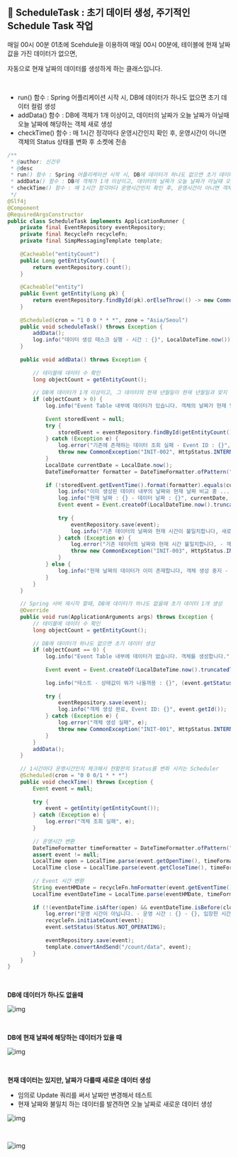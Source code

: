 ## 📘 **ScheduleTask : 초기 데이터 생성, 주기적인 Schedule Task 작업**

매일 00시 00분 01초에 Scehdule을 이용하여 매일 00시 00분에, 테이블에 현재 날짜 값을 가진 데이터가 없으면,

자동으로 현재 날짜의 데이터를 생성하게 하는 클래스입니다.

<br>

* run() 함수 : Spring 어플리케이션 시작 시, DB에 데이터가 하나도 없으면 초기 데이터 컬럼 생성
* addData() 함수 : DB에 객체가 1개 이상이고, 데이터의 날짜가 오늘 날짜가 아닐때 오늘 날짜에 해당하는 객체 새로 생성
* checkTime() 함수 : 매 1시간 정각마다 운영시간인지 확인 후, 운영시간이 아니면 객체의 Status 상태를 변화 후 소켓에 전송

```java  
/**  
 * @author: 신건우  
 * @desc  
 * run() 함수 : Spring 어플리케이션 시작 시, DB에 데이터가 하나도 없으면 초기 데이터 컬럼 생성  
 * addData() 함수 : DB에 객체가 1개 이상이고, 데이터의 날짜가 오늘 날짜가 아닐때 오늘 날짜에 해당하는 객체 새로 생성  
 * checkTime() 함수 : 매 1시간 정각마다 운영시간인지 확인 후, 운영시간이 아니면 객체의 Status 상태를 변화 후 소켓에 전송  
 */  
@Slf4j  
@Component  
@RequiredArgsConstructor  
public class ScheduleTask implements ApplicationRunner {  
    private final EventRepository eventRepository;  
    private final RecycleFn recycleFn;  
    private final SimpMessagingTemplate template;  
      
    @Cacheable("entityCount")  
    public Long getEntityCount() {  
        return eventRepository.count();  
    }  
  
    @Cacheable("entity")  
    public Event getEntity(Long pk) {  
        return eventRepository.findById(pk).orElseThrow(() -> new CommonException("Data-001", HttpStatus.NOT_FOUND));  
    }  
  
    @Scheduled(cron = "1 0 0 * * *", zone = "Asia/Seoul")  
    public void scheduleTask() throws Exception {  
        addData();  
        log.info("데이터 생성 태스크 실행 - 시간 : {}", LocalDateTime.now());  
    }  
  
    public void addData() throws Exception {  
  
        // 테이블에 데이터 수 확인  
        long objectCount = getEntityCount();  
  
        // DB에 데이터가 1개 이상이고, 그 데이터의 현재 년월일이 현재 년월일과 맞지 않으면 새로운 객체 생성  
        if (objectCount > 0) {  
            log.info("Event Table 내부에 데이터가 있습니다. 객체의 날짜가 현재 날짜와 동일한 지 검증 중...");  
  
            Event storedEvent = null;  
            try {  
                storedEvent = eventRepository.findById(getEntityCount()).orElse(null);  
            } catch (Exception e) {  
                log.error("기존에 존재하는 데이터 조회 실패 - Event ID : {}", storedEvent.getId(), e);  
                throw new CommonException("INIT-002", HttpStatus.INTERNAL_SERVER_ERROR);  
            }  
            LocalDate currentDate = LocalDate.now();  
            DateTimeFormatter formatter = DateTimeFormatter.ofPattern("yyyy-MM-dd");  
  
            if (!storedEvent.getEventTime().format(formatter).equals(currentDate.toString())) {  
                log.info("이미 생성된 데이터 내부의 날짜와 현재 날짜 비교 중 ... Event ID: {}", storedEvent.getId());  
                log.info("현재 날짜 : {} - 데이터 날짜 : {}", currentDate, storedEvent.getEventTime());  
                Event event = Event.createOf(LocalDateTime.now().truncatedTo(java.time.temporal.ChronoUnit.SECONDS));  
  
                try {  
                    eventRepository.save(event);  
                    log.info("기존 데이터의 날짜와 현재 시간이 불일치합니다, 새로운 객체를 생성 합니다. - Event ID: {}", event.getId());  
                } catch (Exception e) {  
                    log.error("기존 데이터의 날짜와 현재 시간 불일치합니다, - 객체 생성 실패", e);  
                    throw new CommonException("INIT-003", HttpStatus.INTERNAL_SERVER_ERROR);  
                }  
            } else {  
                log.info("현재 날짜의 데이터가 이미 존재합니다, 객체 생성 중지 - 현재 데이터의 날짜 : {}, ID : {}", storedEvent.getEventTime().format(formatter), storedEvent.getId());  
            }  
        }  
    }  
  
    // Spring 서버 재시작 할때, DB에 데이터가 하나도 없을때 초기 데이터 1개 생성  
    @Override  
    public void run(ApplicationArguments args) throws Exception {  
        // 테이블에 데이터 수 확인  
        long objectCount = getEntityCount();  
  
        // DB에 데이터가 하나도 없으면 초기 데이터 생성  
        if (objectCount == 0) {  
            log.info("Event Table 내부에 데이터가 없습니다. 객체를 생성합니다.");  
  
            Event event = Event.createOf(LocalDateTime.now().truncatedTo(java.time.temporal.ChronoUnit.SECONDS));  
  
            log.info("테스트 - 상태값이 뭐가 나올까용 : {}", (event.getStatus().getDesc()));  
  
            try {  
                eventRepository.save(event);  
                log.info("객체 생성 완료, Event ID: {}", event.getId());  
            } catch (Exception e) {  
                log.error("객체 생성 실패", e);  
                throw new CommonException("INIT-001", HttpStatus.INTERNAL_SERVER_ERROR);  
            }  
        }  
        addData();  
    }  
  
    // 1시간마다 운영시간인지 체크해서 현황판의 Status를 변화 시키는 Scheduler    
    @Scheduled(cron = "0 0 0/1 * * *")  
    public void checkTime() throws Exception {  
        Event event = null;  
  
        try {  
            event = getEntity(getEntityCount());  
        } catch (Exception e) {  
            log.error("객체 조회 실패", e);  
        }  
  
        // 운영시간 변환  
        DateTimeFormatter timeFormatter = DateTimeFormatter.ofPattern("HH:mm");  
        assert event != null;  
        LocalTime open = LocalTime.parse(event.getOpenTime(), timeFormatter);  
        LocalTime close = LocalTime.parse(event.getCloseTime(), timeFormatter);  
  
        // Event 시간 변환  
        String eventHMDate = recycleFn.hmFormatter(event.getEventTime());  
        LocalTime eventDateTime = LocalTime.parse(eventHMDate, timeFormatter);  
  
        if (!(eventDateTime.isAfter(open) && eventDateTime.isBefore(close))) {  
            log.error("운영 시간이 아닙니다. - 운영 시간 : {} - {}, 입장한 시간 : {}", event.getOpenTime(), event.getCloseTime(), eventHMDate);  
            recycleFn.initiateCount(event);  
            event.setStatus(Status.NOT_OPERATING);  
  
            eventRepository.save(event);  
            template.convertAndSend("/count/data", event);  
        }  
    }  
}
```

<br>

**DB에 데이터가 하나도 없을때**

![img](https://raw.githubusercontent.com/spacedustz/Obsidian-Image-Server/main/img2/h-initdata.png)

<br>

**DB에 현재 날짜에 해당하는 데이터가 있을 때**

![img](https://raw.githubusercontent.com/spacedustz/Obsidian-Image-Server/main/img2/h-initdata2.png)

<br>

**현재 데이터는 있지만, 날짜가 다를때 새로운 데이터 생성**

- 임의로 Update 쿼리를 써서 날짜만 변경해서 테스트
- 현재 날짜와 불일치 하는 데이터를 발견하면 오늘 날짜로 새로운 데이터 생성

![img](https://raw.githubusercontent.com/spacedustz/Obsidian-Image-Server/main/img2/h-initdata3.png)

<br>

![img](https://raw.githubusercontent.com/spacedustz/Obsidian-Image-Server/main/img2/h-initdata4.png)